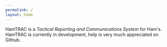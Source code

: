 ```yaml
---
permalink: /
layout: home
---
```


HamTRAC is a *Tactical Reporting and Communications System* for Ham's. HamTRAC is currently in development, help is very much appreciated on Github.
